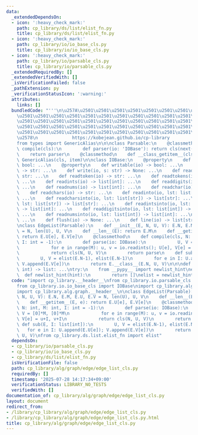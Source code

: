```yaml
---
data:
  _extendedDependsOn:
  - icon: ':heavy_check_mark:'
    path: cp_library/ds/list/elist_fn.py
    title: cp_library/ds/list/elist_fn.py
  - icon: ':heavy_check_mark:'
    path: cp_library/io/io_base_cls.py
    title: cp_library/io/io_base_cls.py
  - icon: ':heavy_check_mark:'
    path: cp_library/io/parsable_cls.py
    title: cp_library/io/parsable_cls.py
  _extendedRequiredBy: []
  _extendedVerifiedWith: []
  _isVerificationFailed: false
  _pathExtension: py
  _verificationStatusIcon: ':warning:'
  attributes:
    links: []
  bundledCode: "'''\n\u257A\u2501\u2501\u2501\u2501\u2501\u2501\u2501\u2501\u2501\u2501\
    \u2501\u2501\u2501\u2501\u2501\u2501\u2501\u2501\u2501\u2501\u2501\u2501\u2501\
    \u2501\u2501\u2501\u2501\u2501\u2501\u2501\u2501\u2501\u2501\u2501\u2501\u2501\
    \u2501\u2501\u2501\u2501\u2501\u2501\u2501\u2501\u2501\u2501\u2501\u2501\u2501\
    \u2501\u2501\u2501\u2501\u2501\u2501\u2501\u2501\u2501\u2501\u2501\u2501\u2501\
    \u2578\n             https://kobejean.github.io/cp-library               \n'''\n\
    from types import GenericAlias\n\n\nclass Parsable:\n    @classmethod\n    def\
    \ compile(cls):\n        def parser(io: 'IOBase'): return cls(next(io))\n    \
    \    return parser\n    @classmethod\n    def __class_getitem__(cls, item): return\
    \ GenericAlias(cls, item)\n\nclass IOBase:\n    @property\n    def char(io) ->\
    \ bool: ...\n    @property\n    def writable(io) -> bool: ...\n    def __next__(io)\
    \ -> str: ...\n    def write(io, s: str) -> None: ...\n    def readline(io) ->\
    \ str: ...\n    def readtoken(io) -> str: ...\n    def readtokens(io) -> list[str]:\
    \ ...\n    def readints(io) -> list[int]: ...\n    def readdigits(io) -> list[int]:\
    \ ...\n    def readnums(io) -> list[int]: ...\n    def readchar(io) -> str: ...\n\
    \    def readchars(io) -> str: ...\n    def readinto(io, lst: list[str]) -> list[str]:\
    \ ...\n    def readcharsinto(io, lst: list[str]) -> list[str]: ...\n    def readtokensinto(io,\
    \ lst: list[str]) -> list[str]: ...\n    def readintsinto(io, lst: list[int])\
    \ -> list[int]: ...\n    def readdigitsinto(io, lst: list[int]) -> list[int]:\
    \ ...\n    def readnumsinto(io, lst: list[int]) -> list[int]: ...\n    def wait(io):\
    \ ...\n    def flush(io) -> None: ...\n    def line(io) -> list[str]: ...\n\n\n\
    \nclass EdgeList(Parsable):\n    def __init__(E, N, U, V): E.N, E.M, E.U, E.V\
    \ = N, len(U), U, V\n    def __len__(E): return E.M\n    def __getitem__(E, e):\
    \ return E.U[e], E.V[e]\n    @classmethod\n    def compile(cls, N: int, M: int,\
    \ I: int = -1):\n        def parse(io: IOBase):\n            U, V = [0]*M, [0]*M\n\
    \            for e in range(M): u, v = io.readints(); U[e], V[e] = u+I, v+I\n\
    \            return cls(N, U, V)\n        return parse\n    def sub(E, I: list[int]):\n\
    \        U, V = elist(E.N-1), elist(E.N-1)\n        for e in I: U.append(E.U[e]);\
    \ V.append(E.V[e])\n        return E.__class__(E.N, U, V)\n\n\ndef elist(est_len:\
    \ int) -> list: ...\ntry:\n    from __pypy__ import newlist_hint\nexcept:\n  \
    \  def newlist_hint(hint):\n        return []\nelist = newlist_hint\n    \n"
  code: "import cp_library.__header__\nfrom cp_library.io.parsable_cls import Parsable\n\
    from cp_library.io.io_base_cls import IOBase\nimport cp_library.alg.__header__\n\
    import cp_library.alg.graph.__header__\n\nclass EdgeList(Parsable):\n    def __init__(E,\
    \ N, U, V): E.N, E.M, E.U, E.V = N, len(U), U, V\n    def __len__(E): return E.M\n\
    \    def __getitem__(E, e): return E.U[e], E.V[e]\n    @classmethod\n    def compile(cls,\
    \ N: int, M: int, I: int = -1):\n        def parse(io: IOBase):\n            U,\
    \ V = [0]*M, [0]*M\n            for e in range(M): u, v = io.readints(); U[e],\
    \ V[e] = u+I, v+I\n            return cls(N, U, V)\n        return parse\n   \
    \ def sub(E, I: list[int]):\n        U, V = elist(E.N-1), elist(E.N-1)\n     \
    \   for e in I: U.append(E.U[e]); V.append(E.V[e])\n        return E.__class__(E.N,\
    \ U, V)\nfrom cp_library.ds.list.elist_fn import elist"
  dependsOn:
  - cp_library/io/parsable_cls.py
  - cp_library/io/io_base_cls.py
  - cp_library/ds/list/elist_fn.py
  isVerificationFile: false
  path: cp_library/alg/graph/edge/edge_list_cls.py
  requiredBy: []
  timestamp: '2025-07-28 14:17:34+09:00'
  verificationStatus: LIBRARY_NO_TESTS
  verifiedWith: []
documentation_of: cp_library/alg/graph/edge/edge_list_cls.py
layout: document
redirect_from:
- /library/cp_library/alg/graph/edge/edge_list_cls.py
- /library/cp_library/alg/graph/edge/edge_list_cls.py.html
title: cp_library/alg/graph/edge/edge_list_cls.py
---
```

